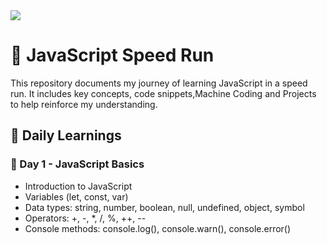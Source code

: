 <img src="https://colorlib.com/wp/wp-content/uploads/sites/2/Templating-Engines-for-JavaScript.png" />

# 🚀 JavaScript Speed Run
This repository documents my journey of learning JavaScript in a speed run. It includes key concepts, code snippets,Machine Coding and Projects to help reinforce my understanding.

## 📅 Daily Learnings
### 📍 Day 1 - JavaScript Basics
- Introduction to JavaScript
- Variables (let, const, var)
- Data types: string, number, boolean, null, undefined, object, symbol
- Operators: +, -, *, /, %, ++, --
- Console methods: console.log(), console.warn(), console.error()

